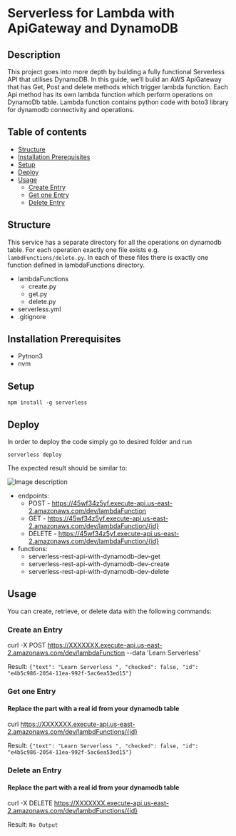 # Serverless for Lambda with ApiGateway and DynamoDB
## Description
This project goes into more depth by building a fully functional Serverless API that utilises DynamoDB. In this guide, we’ll build an AWS ApiGateway that has  Get, Post and delete methods which trigger lambda function. Each Api method has its own lambda function which perform operations on DynamoDb table. Lambda function contains python code with boto3 library for dynamodb connectivity and operations.

## Table of contents
-   [Structure](https://github.com/sikandarqaisar/Lambda-ApiGateway-and-dynamoDb-using-Serverless-Framework#structure)
-   [Installation Prerequisites](https://github.com/sikandarqaisar/Lambda-ApiGateway-and-dynamoDb-using-Serverless-Framework#Installation-Prerequisites)
-   [Setup](https://github.com/sikandarqaisar/Lambda-ApiGateway-and-dynamoDb-using-Serverless-Framework#Setup)
-   [Deploy](https://github.com/sikandarqaisar/Lambda-ApiGateway-and-dynamoDb-using-Serverless-Framework#Deploy)
-   [Usage](https://github.com/sikandarqaisar/Lambda-ApiGateway-and-dynamoDb-using-Serverless-Framework#Usage)
      - [Create Entry](https://github.com/sikandarqaisar/Lambda-ApiGateway-and-dynamoDb-using-Serverless-Framework#Create-an-Entry)
      - [Get one Entry](https://github.com/sikandarqaisar/Lambda-ApiGateway-and-dynamoDb-using-Serverless-Framework#Get-one-Entry)
      - [Delete Entry](https://github.com/sikandarqaisar/Lambda-ApiGateway-and-dynamoDb-using-Serverless-Framework#delete-an-Entry)


## [](https://github.com/sikandarqaisar/Lambda-ApiGateway-and-dynamoDb-using-Serverless-Framework#structure)Structure

This service has a separate directory for all the operations on dynamodb table. For each operation exactly one file exists e.g.  `lambdFunctions/delete.py`. In each of these files there is exactly one function defined in lambdaFunctions directory.


- lambdaFunctions
	- create.py
	- get.py
	- delete.py
- serverless.yml
-  .gitignore

      
## [](https://github.com/sikandarqaisar/Lambda-ApiGateway-and-dynamoDb-using-Serverless-Framework#Installation-Prerequisites)Installation Prerequisites
- Pytnon3 
- nvm 

## [](https://github.com/sikandarqaisar/Lambda-ApiGateway-and-dynamoDb-using-Serverless-Framework#setup)Setup

`npm install -g serverless`

## [](https://github.com/serverless/examples/tree/master/aws-python-rest-api-with-dynamodb#deploy)Deploy

In order to deploy the code simply go to desired folder and run

```serverless deploy```

The expected result should be similar to:

![Image description](https://github.com/sikandarqaisar/Lambda-ApiGateway-and-dynamoDb-using-Serverless-Framework/blob/master/outputfile.png)

- endpoints:
  - POST - https://45wf34z5yf.execute-api.us-east-2.amazonaws.com/dev/lambdaFunction
  - GET - https://45wf34z5yf.execute-api.us-east-2.amazonaws.com/dev/lambdaFunction/{id}
  - DELETE - https://45wf34z5yf.execute-api.us-east-2.amazonaws.com/dev/lambdaFunction/{id}
- functions:
  - serverless-rest-api-with-dynamodb-dev-get
  - serverless-rest-api-with-dynamodb-dev-create
  - serverless-rest-api-with-dynamodb-dev-delete

## [](https://github.com/sikandarqaisar/Lambda-ApiGateway-and-dynamoDb-using-Serverless-Framework#usage)Usage

You can create, retrieve, or delete data with the following commands:

### [](https://github.com/sikandarqaisar/Lambda-ApiGateway-and-dynamoDb-using-Serverless-Framework#create-an-Entry)Create an Entry

curl -X POST https://XXXXXXX.execute-api.us-east-2.amazonaws.com/dev/lambdaFunction --data 'Learn Serverless'

Result:
```{"text": "Learn Serverless ", "checked": false, "id": "e4b5c986-2054-11ea-992f-5ac6ea53ed15"}```


### [](https://github.com/sikandarqaisar/Lambda-ApiGateway-and-dynamoDb-using-Serverless-Framework#Get-one-Entry)Get one Entry

#### Replace the <id> part with a real id from your dynamodb table
curl https://XXXXXXX.execute-api.us-east-2.amazonaws.com/dev/lambdFunctions/{id}

Result:
```{"text": "Learn Serverless ", "checked": false, "id": "e4b5c986-2054-11ea-992f-5ac6ea53ed15"}```


### [](https://github.com/sikandarqaisar/Lambda-ApiGateway-and-dynamoDb-using-Serverless-Framework#delete-an-Entry)Delete an Entry

#### Replace the <id> part with a real id from your dynamodb table
curl -X DELETE https://XXXXXXX.execute-api.us-east-2.amazonaws.com/dev/lambdFunctions/{id}

Result:
`No Output`
